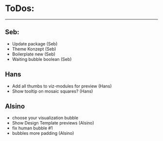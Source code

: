 # ToDos:
---

## Seb:
- Update package (Seb)
- Theme Konzept (Seb)
- Boilerplate new (Seb)
- Waiting bubble boolean (Seb)

## Hans
- Add all thumbs to viz-modules for preview (Hans)
- Show tooltip on mosaic squares? (Hans)

## Alsino
- choose your visualization bubble
- Show Design Template previews (Alsino)
- fix human bubble #1
- bubbles more padding (Alsino)


